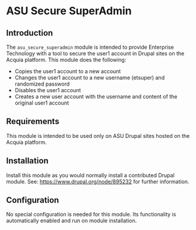# ASU Secure SuperAdmin

## Introduction
The `asu_secure_superadmin` module is intended to provide Enterprise Technology with a tool to secure the user1 account in Drupal sites on the Acquia platform.
This module does the following:

- Copies the user1 account to a new account
- Changes the user1 account to a new username (etsuper) and randomized password
- Disables the user1 account
- Creates a new user account with the username and content of the original user1 account

## Requirements
This module is intended to be used only on ASU Drupal sites hosted on the Acquia platform.

## Installation
Install this module as you would normally install a contributed Drupal module.
See: https://www.drupal.org/node/895232 for further information.

## Configuration
No special configuration is needed for this module. Its functionality is automatically enabled and run on module installation.
